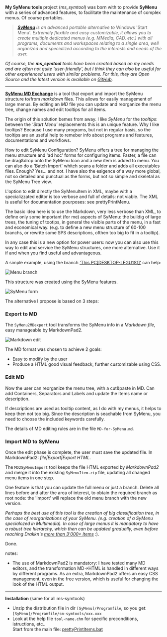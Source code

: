 **My SyMenu tools**  project (*ms_symtool*) was born with to provide **SyMenu** with a series of advanced features, to facilitate the maintenance of complex menus. Of course portables.

>  *[**SyMenu**](https://www.ugmfree.it "SyMenu Home") is an advanced portable alternative to* Windows 'Start Menu'. *Extremely flexible and easy    customizable, it allows you to create multiple dedicated menus (e.g. MMedia, CAD, etc.) with all programs, documents and workspaces relating to a single  area, well organized and specialized according to the interests and needs of the user.*

*Of course, the **ms_symtool** tools have been created based on my needs and are often not quite 'user-friendly', but I think they can also be useful for other experienced users with similar problems. For this, they are Open Source and the latest version is available on [GitHub](https://github.com/msillano/ms_symtools "Public repository").*

-------------------------------
[**SyMenu MD Exchange**](https://github.com/msillano/ms_symtools/tree/main/MDexchange  "Download from GitHub") is a tool that export and import the SyMenu structure to/from *markdown* files. This allows for easily management of large menus. By editing an *MD* file you can update and reorganize the menu tree, change names and edit tooltips for all items. 

The origin of this solution bemes from away. I like *SyMenu* for the *tooltips*: between the *'Start Menu'* replacements this is an unique feature. Why I like tooltips? Because I use many programs, but not in regular basis, so the tooltips are an useful help to remeber info about programs and features, documentations and workflows.

How to edit SyMenu Configuration? SyMenu offers a tree for managing the menu structure and 'ad hoc' forms for configuring items. Faster, a file can be drag&drop onto the SyMenu Icon and a new item is added to menu. You can also do a 'Batch Import' whitch scans a folder and adds all executables files. Enough? Yes... and not. I have also the esigence of a way more global, not so detailed and punctual as the forms, but not so simple and skeletal as the SyMenu Tree view. 

L'option to edit directly the SyMenuItem in XML, maybe with a specializzated editor is too verbose and full of details: not viable. The XML is useful for documentation pourposes: see prettyPrintMenu.

The basic idea here is to use the Markdown, very less verbose than XML, to define only some important (for me) aspects of SyMenu: the buildig of large trees, the tuning of tootips, in general the visible parts of the menu, in a fast and economical way. (e.g. to define a new menu structure of 60-100 branchs, or rewrite some SPS descriptions, ofthen too big to fit in a tooltip).

In any case this is a new option for power users: now you can also use this way to edit and service the SyMenu structures, one more alternative. Use it if and when you find useful and advantageous.

A simple example, using the branch ['This PC[DESKTOP-LFGU1S1]'](https://www.ugmfree.it/Forum/messages.aspx?TopicID=830) can help: 

![Menu branch](https://github.com/msillano/ms_symtools/blob/main/img/fig101.jpg?raw=true)
   
This structure was created using the SyMenu features.

![SyMenu form](https://github.com/msillano/ms_symtools/blob/main/img/fig010.jpg?raw=true)

The alternative I propose is based on 3 steps:

### Export to MD ##
The `SyMenu2MDexport` tool transforms the SyMenu info in a *Markdown file*, easy manageable by MarkdownPad2.

![Markdown edit](https://github.com/msillano/ms_symtools/blob/main/img/fig011.jpg?raw=true)

The MD format was chosen to achieve 2 goals:

- Easy to modify by the user
- Produce a HTML good visual feedback, further customizable using CSS.

### Edit MD
Now the user can reorganize the menu tree, with a cut&paste in MD. Can add Containers, Separators and Labels and update the Items name or description.

If descriptions are used as tooltip content, as I do with my menus, it helps to keep then not too big. Since the description is seachable from SyMenu, you need to choose the included keywords carefully.

The details of MD editing rules are in the file `MD-for-SyMenu.md.` 

### Import MD to SyMenu
Once the edit phase is complete, the user must save the updated file. In MarkdownPad2: *file|Export|Export HTML*.

The `MD2SyMenuImport` tool keeps the file HTML exported by *MarkdownPad2* and merge it into the existing `SyMenuItem.zip` file, updating all changed menu items  in one step.

One feature is that you can update the full menu or just a branch. Delete all lines before and after the area of interest, to obtain the required branch as root node: the 'import' will replace the old menu branch with the new version. 

*Perhaps the best use of this tool is the creation of big classification tree, in the case of reorganizations of your SyMenu. (e.g. creation of a SyMenu specialozed in Multimedia). In case of large menus it is mandatory to have a robust tree hierarchy, which then can be updated gradually, even before reaching Drakkn's [more than 3'000+ Items](https://www.ugmfree.it/Forum/messages.aspx?TopicID=817)* :).

Done.

notes:

 - The use of MarkdownPad2 is mandatory: I have tested many MD editors, and the transformation MD->HTML is handled in different ways by different programs. As an extra, MarkdownPad2 offers an easy CSS management, even in the free version, which is useful for changing the look of the HTML output.


--------------------------------------
**Installation** (same for all ms-symtools)

 - Unzip the distribution file in dir <code>[SyMenu]/Programfile</code>, so you get: <code>[SyMenu]/Programfile/sm-symtools/xxx.xxx</code>
 - Look at the help file <code>tool-name.chm</code> for specific preconditions,  istructions, etc..  
 Start from the main file: <a class="el" href="pretty_print_items_8bat.html#details" target="_self">prettyPrintItems.bat</a>


